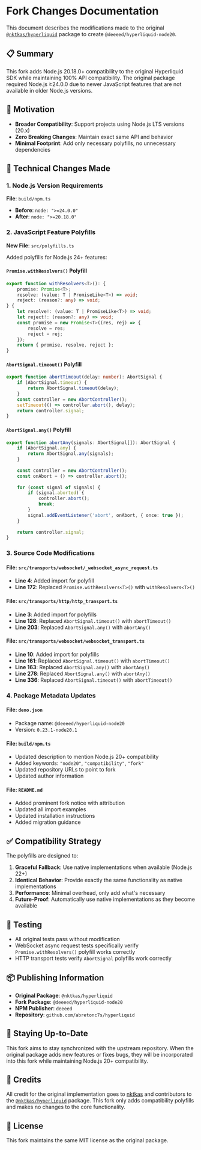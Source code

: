 # Fork Changes Documentation

This document describes the modifications made to the original [`@nktkas/hyperliquid`](https://github.com/nktkas/hyperliquid) package to create `@deeeed/hyperliquid-node20`.

## 📋 Summary

This fork adds Node.js 20.18.0+ compatibility to the original Hyperliquid SDK while maintaining 100% API compatibility. The original package required Node.js ≥24.0.0 due to newer JavaScript features that are not available in older Node.js versions.

## 🎯 Motivation

- **Broader Compatibility**: Support projects using Node.js LTS versions (20.x)
- **Zero Breaking Changes**: Maintain exact same API and behavior
- **Minimal Footprint**: Add only necessary polyfills, no unnecessary dependencies

## 🔧 Technical Changes Made

### 1. Node.js Version Requirements

**File**: `build/npm.ts`
- **Before**: `node: ">=24.0.0"`
- **After**: `node: ">=20.18.0"`

### 2. JavaScript Feature Polyfills

**New File**: `src/polyfills.ts`

Added polyfills for Node.js 24+ features:

#### `Promise.withResolvers()` Polyfill
```typescript
export function withResolvers<T>(): {
    promise: Promise<T>;
    resolve: (value: T | PromiseLike<T>) => void;
    reject: (reason?: any) => void;
} {
    let resolve!: (value: T | PromiseLike<T>) => void;
    let reject!: (reason?: any) => void;
    const promise = new Promise<T>((res, rej) => {
        resolve = res;
        reject = rej;
    });
    return { promise, resolve, reject };
}
```

#### `AbortSignal.timeout()` Polyfill
```typescript
export function abortTimeout(delay: number): AbortSignal {
    if (AbortSignal.timeout) {
        return AbortSignal.timeout(delay);
    }
    const controller = new AbortController();
    setTimeout(() => controller.abort(), delay);
    return controller.signal;
}
```

#### `AbortSignal.any()` Polyfill
```typescript
export function abortAny(signals: AbortSignal[]): AbortSignal {
    if (AbortSignal.any) {
        return AbortSignal.any(signals);
    }
    
    const controller = new AbortController();
    const onAbort = () => controller.abort();
    
    for (const signal of signals) {
        if (signal.aborted) {
            controller.abort();
            break;
        }
        signal.addEventListener('abort', onAbort, { once: true });
    }
    
    return controller.signal;
}
```

### 3. Source Code Modifications

#### File: `src/transports/websocket/_websocket_async_request.ts`
- **Line 4**: Added import for polyfill
- **Line 172**: Replaced `Promise.withResolvers<T>()` with `withResolvers<T>()`

#### File: `src/transports/http/http_transport.ts`
- **Line 3**: Added import for polyfills
- **Line 128**: Replaced `AbortSignal.timeout()` with `abortTimeout()`
- **Line 203**: Replaced `AbortSignal.any()` with `abortAny()`

#### File: `src/transports/websocket/websocket_transport.ts`
- **Line 10**: Added import for polyfills
- **Line 161**: Replaced `AbortSignal.timeout()` with `abortTimeout()`
- **Line 163**: Replaced `AbortSignal.any()` with `abortAny()`
- **Line 278**: Replaced `AbortSignal.any()` with `abortAny()`
- **Line 336**: Replaced `AbortSignal.timeout()` with `abortTimeout()`

### 4. Package Metadata Updates

#### File: `deno.json`
- Package name: `@deeeed/hyperliquid-node20`
- Version: `0.23.1-node20.1`

#### File: `build/npm.ts`
- Updated description to mention Node.js 20+ compatibility
- Added keywords: `"node20"`, `"compatibility"`, `"fork"`
- Updated repository URLs to point to fork
- Updated author information

#### File: `README.md`
- Added prominent fork notice with attribution
- Updated all import examples
- Updated installation instructions
- Added migration guidance

## ✅ Compatibility Strategy

The polyfills are designed to:

1. **Graceful Fallback**: Use native implementations when available (Node.js 22+)
2. **Identical Behavior**: Provide exactly the same functionality as native implementations
3. **Performance**: Minimal overhead, only add what's necessary
4. **Future-Proof**: Automatically use native implementations as they become available

## 🧪 Testing

- All original tests pass without modification
- WebSocket async request tests specifically verify `Promise.withResolvers()` polyfill works correctly
- HTTP transport tests verify `AbortSignal` polyfills work correctly

## 📦 Publishing Information

- **Original Package**: `@nktkas/hyperliquid`
- **Fork Package**: `@deeeed/hyperliquid-node20`
- **NPM Publisher**: `deeeed`
- **Repository**: `github.com/abretonc7s/hyperliquid`

## 🔄 Staying Up-to-Date

This fork aims to stay synchronized with the upstream repository. When the original package adds new features or fixes bugs, they will be incorporated into this fork while maintaining Node.js 20+ compatibility.

## 🙏 Credits

All credit for the original implementation goes to [nktkas](https://github.com/nktkas) and contributors to the [`@nktkas/hyperliquid`](https://github.com/nktkas/hyperliquid) package. This fork only adds compatibility polyfills and makes no changes to the core functionality.

## 📄 License

This fork maintains the same MIT license as the original package.